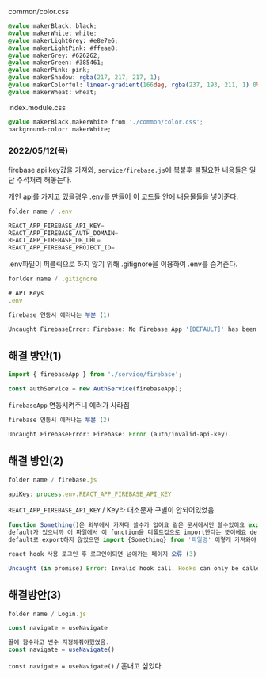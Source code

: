common/color.css

```css
@value makerBlack: black;
@value makerWhite: white;
@value makerLightGrey: #e8e7e6;
@value makerLightPink: #ffeae8;
@value makerGrey: #626262;
@value makerGreen: #385461;
@value makerPink: pink;
@value makerShadow: rgba(217, 217, 217, 1);
@value makerColorful: linear-gradient(166deg, rgba(237, 193, 211, 1) 0%, rgba(212, 149, 161, 1) 60%, rgba(162, 63, 63, 1) 100%, rgba(127, 188, 242, 1) 100%);
@value makerWheat: wheat;
```

index.module.css

```css
@value makerBlack,makerWhite from './common/color.css';
background-color: makerWhite;
```

### 2022/05/12(목)

firebase api key값을 가져와, `service/firebase.js`에 복붙후 불필요한 내용들은 일단 주석처리 해놓는다.

개인 api를 가지고 있을경우 .env를 만들어 이 코드들 안에 내용물들을 넣어준다.

```javascript
folder name / .env

REACT_APP_FIREBASE_API_KEY=
REACT_APP_FIREBASE_AUTH_DOMAIN=
REACT_APP_FIREBASE_DB_URL=
REACT_APP_FIREBASE_PROJECT_ID=
```

.env파일이 퍼블릭으로 하지 않기 위해 .gitignore을 이용하여 .env를 숨겨준다.

```javascript
forlder name / .gitignore

# API Keys
.env
```

```javascript
firebase 연동시 에러나는 부분 (1)

Uncaught FirebaseError: Firebase: No Firebase App '[DEFAULT]' has been created - call Firebase App.initializeApp() (app/no-app).

```

## 해결 방안(1)

```javascript
import { firebaseApp } from './service/firebase';

const authService = new AuthService(firebaseApp);
```

`firebaseApp` 연동시켜주니 에러가 사라짐

```javascript
firebase 연동시 에러나는 부분 (2)

Uncaught FirebaseError: Firebase: Error (auth/invalid-api-key).
```

## 해결 방안(2)

```javascript
folder name / firebase.js

apiKey: process.env.REACT_APP_FIREBASE_API_KEY
```

`REACT_APP_FIREBASE_API_KEY` / Key라 대소문자 구별이 안되어있었음.

```javascript
function Something()은 외부에서 가져다 쓸수가 없어요 같은 문서에서만 쓸수있어요 export default function Something() 은 export를 했으니까 외부에서 import해서 쓸수 있고
default가 있으니까 이 파일에서 이 function을 디폴트값으로 import한다는 뜻이에요 default로 export를 하면 불러올때 import Something from '파일명'이렇게 되고
default로 export하지 않았으면 import {Something} from '파일명' 이렇게 가져와야 되요
```

```javascript
react hook 사용 로그인 후 로그인이되면 넘어가는 페이지 오류 (3)

Uncaught (in promise) Error: Invalid hook call. Hooks can only be called inside of the body of a function component. This could happen for one of the following reasons: 1. You might have mismatching versions of React and the renderer (such as React DOM) 2. You might be breaking the Rules of Hooks 3. You might have more than one copy of React in the same app See https://reactjs.org/link/invalid-hook-call for tips about how to debug and fix this problem.
```

## 해결방안(3)

```javascript
folder name / Login.js

const navigate = useNavigate

꼴에 함수라고 변수 지정해줘야했었음.
const navigate = useNavigate()

```

`const navigate = useNavigate()` / 혼내고 싶었다.

```toc

```
